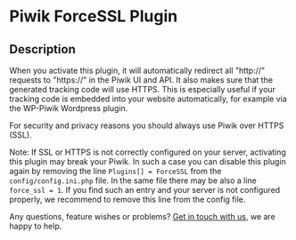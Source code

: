 # Piwik ForceSSL Plugin

## Description

When you activate this plugin, it will automatically redirect all "http://" requests to "https://" in the Piwik UI and API.
It also makes sure that the generated tracking code will use HTTPS. This is especially useful if your tracking code is
 embedded into your website automatically, for example via the WP-Piwik Wordpress plugin.

For security and privacy reasons you should always use Piwik over HTTPS (SSL).

Note: If SSL or HTTPS is not correctly configured on your server, activating this plugin may break your Piwik. In such 
a case you can disable this plugin again by removing the line `Plugins[] = ForceSSL` from the `config/config.ini.php` file. 
In the same file there may be also a line `force_ssl = 1`. If you find such an entry and your server is not configured properly,
 we recommend to remove this line from the config file.

Any questions, feature wishes or problems? [Get in touch with us](https://www.innocraft.com), we are happy to help.